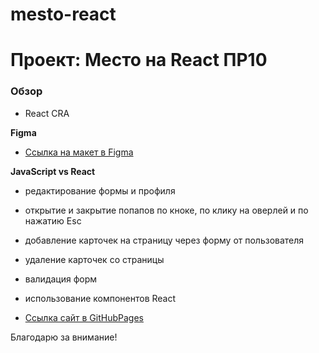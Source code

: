 # mesto-react
# Проект: Место на React ПР10

### Обзор

* React CRA



**Figma**

* [Ссылка на макет в Figma](https://www.figma.com/file/PSdQFRHoxXJFs2FH8IXViF/JavaScript.-Sprint-9?node-id=109%3A402&t=hYTBTybybleavy80-1)

**JavaScript vs React**

* редактирование формы и профиля
* открытие и закрытие попапов по кноке, по клику на оверлей и по нажатию Esc
* добавление карточек на страницу через форму от пользователя
* удаление карточек со страницы
* валидация форм
* использование компонентов React


* [Ссылка сайт в GitHubPages](https://tati-tati.github.io/mesto-react/)

Благодарю за внимание!
